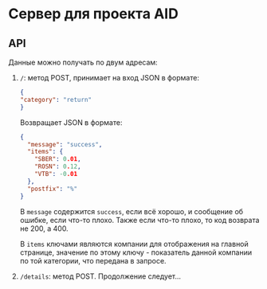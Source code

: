 # Сервер для проекта AID

## API
Данные можно получать по двум адресам:
1. `/`: метод POST, принимает на вход JSON в формате:
    ```json
   {
    "category": "return"   
   }
    ```
    Возвращает JSON в формате:
    ```json
    {
      "message": "success",
      "items": {
        "SBER": 0.01,
        "ROSN": 0.12,
        "VTB": -0.01
      },
      "postfix": "%"
    }
    ```
    В `message` содержится `success`, если всё хорошо, и сообщение об
    ошибке, если что-то плохо. Также если что-то плохо,
    то код возврата не 200, а 400.
    
    В `items` ключами являются компании для отображения на главной странице, 
    значение по этому ключу - показатель данной компании по той категории,
    что передана в запросе.
2. `/details`: метод POST. Продолжение следует...
   